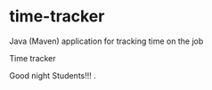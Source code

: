 # time-tracker
Java (Maven) application for tracking time on the job

Time tracker

Good night Students!!!
.
